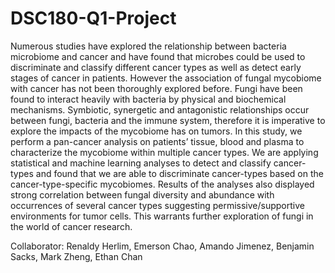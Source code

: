 # DSC180-Q1-Project
Numerous studies have explored the relationship between bacteria microbiome and cancer and have found that microbes could be used to discriminate and classify different cancer types as well as detect early stages of cancer in patients. However the association of fungal mycobiome with cancer has not been thoroughly explored before. Fungi have been found to interact heavily with bacteria by physical and biochemical mechanisms. Symbiotic, synergetic and antagonistic relationships occur between fungi, bacteria and the immune system, therefore it is imperative to explore the impacts of the mycobiome has on tumors. In this study, we perform a pan-cancer analysis on patients’ tissue, blood and plasma to characterize the mycobiome within multiple cancer types. We are applying statistical and machine learning analyses to detect and classify cancer-types and found that we are able to discriminate cancer-types based on the cancer-type-specific mycobiomes. Results of the analyses also displayed strong correlation between fungal diversity and abundance with occurrences of several cancer types suggesting permissive/supportive environments for tumor cells. This warrants further exploration of fungi in the world of cancer research.

Collaborator: Renaldy Herlim, Emerson Chao, Amando Jimenez, Benjamin Sacks, Mark Zheng, Ethan Chan